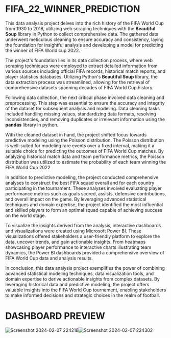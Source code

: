 # FIFA_22_WINNER_PREDICTION

This data analysis project delves into the rich history of the FIFA World Cup from 1930 to 2018, utilizing web scraping techniques with the __Beautiful Soup__ library in Python to collect comprehensive data. The gathered data underwent meticulous cleaning to ensure accuracy and consistency, laying the foundation for insightful analysis and developing a model for predicting the winner of FIFA World cup 2022.

The project's foundation lies in its data collection process, where web scraping techniques were employed to extract detailed information from various sources including official FIFA records, historical match reports, and player statistics databases. Utilizing Python's __Beautiful Soup__ library, the data extraction process was streamlined, allowing for the retrieval of comprehensive datasets spanning decades of FIFA World Cup history.

Following data collection, the next critical phase involved data cleaning and preprocessing. This step was essential to ensure the accuracy and integrity of the dataset for subsequent analysis and modeling. Data cleaning tasks included handling missing values, standardizing data formats, resolving inconsistencies, and removing duplicates or irrelevant information using the __pandas__ library in python.

With the cleaned dataset in hand, the project shifted focus towards predictive modeling using the Poisson distribution. The Poisson distribution is well-suited for modeling rare events over a fixed interval, making it a suitable choice for predicting the outcomes of FIFA World Cup matches. By analyzing historical match data and team performance metrics, the Poisson distribution was utilized to estimate the probability of each team winning the FIFA World Cup 2022

In addition to predictive modeling, the project conducted comprehensive analyses to construct the best FIFA squad overall and for each country participating in the tournament. These analyses involved evaluating player performance metrics such as goals scored, assists, defensive contributions, and overall impact on the game. By leveraging advanced statistical techniques and domain expertise, the project identified the most influential and skilled players to form an optimal squad capable of achieving success on the world stage.

To visualize the insights derived from the analysis, interactive dashboards and visualizations were created using Microsoft Power BI. These visualizations offered stakeholders a user-friendly platform to explore the data, uncover trends, and gain actionable insights. From heatmaps showcasing player performance to interactive charts illustrating team dynamics, the Power BI dashboards provided a comprehensive overview of FIFA World Cup data and analysis results.

In conclusion, this data analysis project exemplifies the power of combining advanced statistical modeling techniques, data visualization tools, and domain expertise to derive actionable insights from complex datasets. By leveraging historical data and predictive modeling, the project offers valuable insights into the FIFA World Cup tournament, enabling stakeholders to make informed decisions and strategic choices in the realm of football.

# DASHBOARD PREVIEW
![Screenshot 2024-02-07 224218](https://github.com/Sniperex/FIFA_22_WINNER_PREDICTION/assets/52499633/ab418238-db5d-441b-94d4-e6cad29e930f)![Screenshot 2024-02-07 224302](https://github.com/Sniperex/FIFA_22_WINNER_PREDICTION/assets/52499633/0050b41d-3013-48f7-a760-e107b31fb521)


